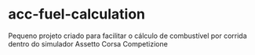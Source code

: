 # acc-fuel-calculation
Pequeno projeto criado para facilitar o cálculo de combustível por corrida dentro do simulador Assetto Corsa Competizione
